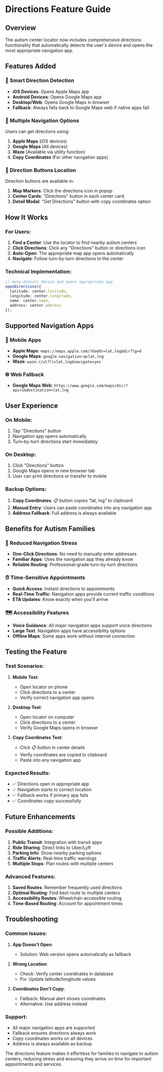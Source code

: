 # Directions Feature Guide

## Overview

The autism center locator now includes comprehensive directions functionality that automatically detects the user's device and opens the most appropriate navigation app.

## Features Added

### 🧭 Smart Direction Detection
- **iOS Devices**: Opens Apple Maps app
- **Android Devices**: Opens Google Maps app  
- **Desktop/Web**: Opens Google Maps in browser
- **Fallback**: Always falls back to Google Maps web if native apps fail

### 📱 Multiple Navigation Options
Users can get directions using:
1. **Apple Maps** (iOS devices)
2. **Google Maps** (All devices)
3. **Waze** (Available via utility function)
4. **Copy Coordinates** (For other navigation apps)

### 🎯 Direction Buttons Location
Direction buttons are available in:
1. **Map Markers**: Click the directions icon in popup
2. **Center Cards**: "Directions" button in each center card
3. **Detail Modal**: "Get Directions" button with copy coordinates option

## How It Works

### For Users:
1. **Find a Center**: Use the locator to find nearby autism centers
2. **Click Directions**: Click any "Directions" button or directions icon
3. **Auto-Open**: The appropriate map app opens automatically
4. **Navigate**: Follow turn-by-turn directions to the center

### Technical Implementation:
```typescript
// Auto-detects device and opens appropriate app
openDirections({
  latitude: center.latitude,
  longitude: center.longitude,
  name: center.name,
  address: center.address
});
```

## Supported Navigation Apps

### 📱 Mobile Apps
- **Apple Maps**: `maps://maps.apple.com/?daddr=lat,lng&dirflg=d`
- **Google Maps**: `google.navigation:q=lat,lng`
- **Waze**: `waze://ul?ll=lat,lng&navigate=yes`

### 🌐 Web Fallback
- **Google Maps Web**: `https://www.google.com/maps/dir/?api=1&destination=lat,lng`

## User Experience

### On Mobile:
1. Tap "Directions" button
2. Navigation app opens automatically
3. Turn-by-turn directions start immediately

### On Desktop:
1. Click "Directions" button
2. Google Maps opens in new browser tab
3. User can print directions or transfer to mobile

### Backup Options:
1. **Copy Coordinates**: 📋 button copies "lat, lng" to clipboard
2. **Manual Entry**: Users can paste coordinates into any navigation app
3. **Address Fallback**: Full address is always available

## Benefits for Autism Families

### 🚗 Reduced Navigation Stress
- **One-Click Directions**: No need to manually enter addresses
- **Familiar Apps**: Uses the navigation app they already know
- **Reliable Routing**: Professional-grade turn-by-turn directions

### ⏰ Time-Sensitive Appointments
- **Quick Access**: Instant directions to appointments
- **Real-Time Traffic**: Navigation apps provide current traffic conditions
- **ETA Updates**: Know exactly when you'll arrive

### 🗺️ Accessibility Features
- **Voice Guidance**: All major navigation apps support voice directions
- **Large Text**: Navigation apps have accessibility options
- **Offline Maps**: Some apps work without internet connection

## Testing the Feature

### Test Scenarios:
1. **Mobile Test**: 
   - Open locator on phone
   - Click directions to a center
   - Verify correct navigation app opens

2. **Desktop Test**:
   - Open locator on computer
   - Click directions to a center
   - Verify Google Maps opens in browser

3. **Copy Coordinates Test**:
   - Click 📋 button in center details
   - Verify coordinates are copied to clipboard
   - Paste into any navigation app

### Expected Results:
- ✅ Directions open in appropriate app
- ✅ Navigation starts to correct location
- ✅ Fallback works if primary app fails
- ✅ Coordinates copy successfully

## Future Enhancements

### Possible Additions:
1. **Public Transit**: Integration with transit apps
2. **Ride Sharing**: Direct links to Uber/Lyft
3. **Parking Info**: Show nearby parking options
4. **Traffic Alerts**: Real-time traffic warnings
5. **Multiple Stops**: Plan routes with multiple centers

### Advanced Features:
1. **Saved Routes**: Remember frequently used directions
2. **Optimal Routing**: Find best route to multiple centers
3. **Accessibility Routes**: Wheelchair-accessible routing
4. **Time-Based Routing**: Account for appointment times

## Troubleshooting

### Common Issues:
1. **App Doesn't Open**: 
   - Solution: Web version opens automatically as fallback

2. **Wrong Location**: 
   - Check: Verify center coordinates in database
   - Fix: Update latitude/longitude values

3. **Coordinates Don't Copy**:
   - Fallback: Manual alert shows coordinates
   - Alternative: Use address instead

### Support:
- All major navigation apps are supported
- Fallback ensures directions always work
- Copy coordinates works on all devices
- Address is always available as backup

The directions feature makes it effortless for families to navigate to autism centers, reducing stress and ensuring they arrive on time for important appointments and services.
